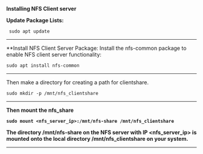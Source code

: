 **Installing NFS Client server**

**Update Package Lists:**


```
 sudo apt update
```
-----------------------------

**Install NFS Client Server Package:
Install the nfs-common package to enable NFS client server functionality:

```
sudo apt install nfs-common
```

---

Then make a directory for creating a path for clientshare.

```
sudo mkdir -p /mnt/nfs_clientshare
```

---

<b>Then mount the nfs_share<b>

```
sudo mount <nfs_server_ip>:/mnt/nfs-share /mnt/nfs_clientshare
```

The directory /mnt/nfs-share on the NFS server with IP <nfs_server_ip> is mounted onto the local directory /mnt/nfs_clientshare on your system.

---
